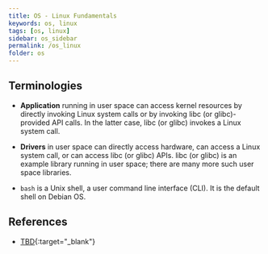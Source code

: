 ```yaml
---
title: OS - Linux Fundamentals
keywords: os, linux
tags: [os, linux]
sidebar: os_sidebar
permalink: /os_linux
folder: os
---
```


## Terminologies

- **Application** running in user space can access kernel resources by directly 
invoking Linux system calls or by invoking libc (or glibc)-provided API calls. 
In the latter case, libc (or glibc) invokes a Linux system call. 
  
- **Drivers** in user space can directly access hardware, can access a Linux 
system call, or can access libc (or glibc) APIs. libc (or glibc) is an example 
library running in user space; there are many more such user space libraries.
  
- `bash` is a Unix shell, a user command line interface (CLI).
It is the default shell on Debian OS.
  


## References

- [TBD](){:target="_blank"}
